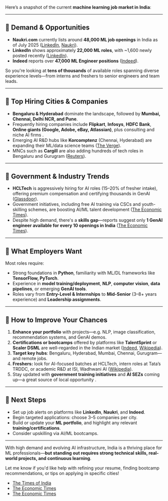Here’s a snapshot of the current **machine learning job market in India**:

---

## 🔹 Demand & Opportunities

* **Naukri.com** currently lists around **48,000 ML job openings** in India as of July 2025 ([LinkedIn][1], [Naukri][2]).
* **LinkedIn** shows approximately **22,000 ML roles**, with \~1,600 newly posted recently ([LinkedIn][3]).
* **Indeed** reports over **47,000 ML Engineer positions** ([Indeed][4]).

So you're looking at **tens of thousands** of available roles spanning diverse experience levels—from interns and freshers to senior engineers and team leads.

---

## 🔹 Top Hiring Cities & Companies

* **Bengaluru & Hyderabad** dominate the landscape, followed by **Mumbai, Chennai, Delhi NCR, and Pune**.
* Frequently hiring companies include **Flipkart**, **Infosys**, **HDFC Bank**, **Online giants (Google, Adobe, eBay, Atlassian)**, plus consulting and niche AI firms .
* Emerging AI R\&D hubs like **Korcomptenz** (Chennai, Hyderabad) are expanding their ML/data science teams ([The Verge][5]).
* MNCs such as **Cargill** are also adding hundreds of tech roles in Bengaluru and Gurugram ([Reuters][6]).

---

## 🔹 Government & Industry Trends

* **HCLTech** is aggressively hiring for AI roles (15–20% of fresher intake), offering premium compensation and certifying thousands in GenAI ([Glassdoor][7]).
* Government initiatives, including free AI training via CSCs and youth-skilling schemes, are boosting AI/ML talent development ([The Economic Times][8]).
* Despite high demand, there's a **skills gap**—reports suggest only **1 GenAI engineer available for every 10 openings in India** ([The Economic Times][9]).

---

## 🔹 What Employers Want

Most roles require:

* Strong foundations in **Python**, familiarity with ML/DL frameworks like **TensorFlow, PyTorch**.
* Experience in **model training/deployment**, **NLP**, **computer vision**, **data pipelines**, or emerging **GenAI tools**.
* Roles vary from **Entry-Level & Internships** to **Mid-Senior** (3–8+ years experience) and **Leadership assignments**.

---

## 🔹 How to Improve Your Chances

1. **Enhance your portfolio** with projects—e.g. NLP, image classification, recommendation systems, and GenAI demos.
2. **Certifications or bootcamps** offered by platforms like **TalentSprint** or **Scaler DSML** are well-regarded in the Indian market ([Indeed][10], [Wikipedia][11]).
3. **Target key hubs**: Bengaluru, Hyderabad, Mumbai, Chennai, Gurugram—and remote jobs.
4. **Freshers:** look for AI-focused batches at HCLTech, intern roles at Tata’s TRDDC, or academic R\&D at ISI, Wadhwani AI ([Wikipedia][12]).
5. Stay updated with **government training initiatives** and **AI SEZs** coming up—a great source of local opportunity .

---

## 🔹 Next Steps

* Set up job alerts on platforms like **LinkedIn**, **Naukri**, and **Indeed**.
* Begin targeted applications: choose 3–5 companies per city.
* Build or update your **ML portfolio**, and highlight any relevant **training/certifications**.
* Consider upskilling via AI/ML bootcamps.

---

With high demand and evolving AI infrastructure, India is a thriving place for ML professionals—**but standing out requires strong technical skills, real-world projects, and continuous learning**.

Let me know if you'd like help with refining your resume, finding bootcamp recommendations, or tips on applying in specific cities!

* [The Times of India](https://timesofindia.indiatimes.com/city/bengaluru/hcltech-doubles-down-on-specialised-talent-hiring/articleshow/122590110.cms?utm_source=chatgpt.com)
* [The Economic Times](https://economictimes.indiatimes.com/tech/technology/free-ai-training-for-5-5-lakh-village-entrepreneurs-ashwini-vaishnaw/articleshow/122590015.cms?utm_source=chatgpt.com)
* [The Economic Times](https://economictimes.indiatimes.com/tech/artificial-intelligence/india-has-just-one-genai-engineer-for-10-open-roles-report/articleshow/121193128.cms?utm_source=chatgpt.com)

[1]: https://in.linkedin.com/jobs/machine-learning-jobs?utm_source=chatgpt.com "22000+ Machine Learning jobs in India (1590 new)"
[2]: https://www.naukri.com/machine-learning-jobs?utm_source=chatgpt.com "48092 Machine Learning Job Vacancies In July 2025"
[3]: https://in.linkedin.com/jobs/machine-learning-engineer-jobs?utm_source=chatgpt.com "19000+ Machine Learning Engineer jobs in India (1441 new)"
[4]: https://in.indeed.com/q-machine-learning-engineer-jobs.html?utm_source=chatgpt.com "47000 Machine Learning Engineer Job Vacancies"
[5]: https://www.theverge.com/2024/11/27/24307360/uber-scaled-solutions-ai-labeling-workforce?utm_source=chatgpt.com "Uber for AI labeling"
[6]: https://www.reuters.com/markets/commodities/commodity-trader-cargill-add-500-jobs-its-indian-global-centres-3-years-2025-03-04/?utm_source=chatgpt.com "Commodity trader Cargill to add 500 jobs to its Indian global centres in 3 years"
[7]: https://www.glassdoor.co.in/Job/artificial-intelligence-machine-learning-jobs-SRCH_KO0%2C40.htm?utm_source=chatgpt.com "2301 Artificial intelligence machine learning jobs in India"
[8]: https://economictimes.indiatimes.com/tech/technology/free-ai-training-for-5-5-lakh-village-entrepreneurs-ashwini-vaishnaw/articleshow/122590015.cms?utm_source=chatgpt.com "Free AI training for 5.5 lakh village entrepreneurs: Ashwini Vaishnaw"
[9]: https://economictimes.indiatimes.com/tech/artificial-intelligence/india-has-just-one-genai-engineer-for-10-open-roles-report/articleshow/121193128.cms?utm_source=chatgpt.com "India has just one GenAI engineer for 10 open roles: Report"
[10]: https://in.indeed.com/q-machine-learning-jobs.html?utm_source=chatgpt.com "13000 Machine Learning Job Vacancies"
[11]: https://en.wikipedia.org/wiki/TalentSprint?utm_source=chatgpt.com "TalentSprint"
[12]: https://en.wikipedia.org/wiki/Tata_Research_Development_and_Design_Centre?utm_source=chatgpt.com "Tata Research Development and Design Centre"
